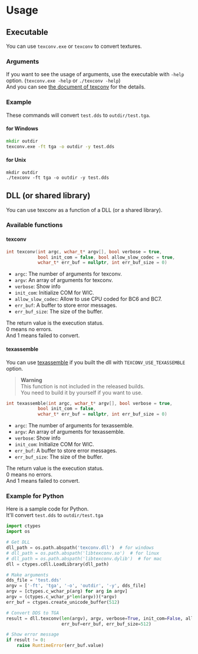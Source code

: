 # Usage

## Executable
You can use `texconv.exe` or `texconv` to convert textures.  

### Arguments

If you want to see the usage of arguments, use the executable with `-help` option. (`texconv.exe -help` or `./texconv -help`)  
And you can see [the document of texconv](https://github.com/microsoft/DirectXTex/wiki/Texconv) for the details.  

### Example

These commands will convert `test.dds` to `outdir/test.tga`.

#### for Windows

```bat
mkdir outdir
texconv.exe -ft tga -o outdir -y test.dds
```

#### for Unix

```shell
mkdir outdir
./texconv -ft tga -o outdir -y test.dds
```

## DLL (or shared library)
You can use texconv as a function of a DLL (or a shared library).

### Available functions

#### texconv
```c++
int texconv(int argc, wchar_t* argv[], bool verbose = true,
            bool init_com = false, bool allow_slow_codec = true,
            wchar_t* err_buf = nullptr, int err_buf_size = 0)
```

-   `argc`: The number of arguments for texconv.
-   `argv`: An array of arguments for texconv.
-   `verbose`: Show info
-   `init_com`: Initialize COM for WIC.
-   `allow_slow_codec`: Allow to use CPU coded for BC6 and BC7.
-   `err_buf`: A buffer to store error messages.
-   `err_buf_size`: The size of the buffer.

The return value is the execution status.  
0 means no errors.  
And 1 means failed to convert.  

#### texassemble

You can use [texassemble](https://github.com/microsoft/DirectXTex/wiki/Texassemble) if you built the dll with `TEXCONV_USE_TEXASSEMBLE` option.

> **Warning**  
> This function is not included in the released builds.  
> You need to build it by yourself if you want to use.  

```c++
int texassemble(int argc, wchar_t* argv[], bool verbose = true,
            bool init_com = false,
            wchar_t* err_buf = nullptr, int err_buf_size = 0)
```

-   `argc`: The number of arguments for texassemble.
-   `argv`: An array of arguments for texassemble.
-   `verbose`: Show info
-   `init_com`: Initialize COM for WIC.
-   `err_buf`: A buffer to store error messages.
-   `err_buf_size`: The size of the buffer.

The return value is the execution status.  
0 means no errors.  
And 1 means failed to convert.  

### Example for Python

Here is a sample code for Python.  
It'll convert `test.dds` to `outdir/test.tga`  

```python
import ctypes
import os

# Get DLL
dll_path = os.path.abspath('texconv.dll')  # for windows
# dll_path = os.path.abspath('libtexconv.so')  # for linux
# dll_path = os.path.abspath('libtexconv.dylib')  # for mac
dll = ctypes.cdll.LoadLibrary(dll_path)

# Make arguments
dds_file = 'test.dds'
argv = ['-ft', 'tga', '-o', 'outdir', '-y', dds_file]
argv = [ctypes.c_wchar_p(arg) for arg in argv]
argv = (ctypes.c_wchar_p*len(argv))(*argv)
err_buf = ctypes.create_unicode_buffer(512)

# Convert DDS to TGA
result = dll.texconv(len(argv), argv, verbose=True, init_com=False, allow_slow_codec=False,
                     err_buf=err_buf, err_buf_size=512)

# Show error message
if result != 0:
    raise RuntimeError(err_buf.value)
```
